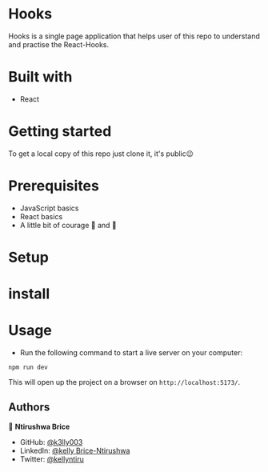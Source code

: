 # Hooks

Hooks is a single page application that helps user of this repo to understand
and practise the React-Hooks.

# Built with

- React

# Getting started

To get a local copy of this repo just clone it, it's public😉

# Prerequisites

- JavaScript basics
- React basics
- A little bit of courage 🦾 and 🧠

# Setup

# install

# Usage

- Run the following command to start a live server on your computer:

```
npm run dev
```

This will open up the project on a browser on `http://localhost:5173/`.

## Authors

👤 **Ntirushwa Brice**

- GitHub: [@k3lly003](https://github.com/shaqdeff)
- LinkedIn: [@kelly Brice-Ntirushwa](https://www.linkedin.com/in/ntirushwa-brice-kelly/)
- Twitter: [@kellyntiru](https://twitter.com/kellyntiru)
